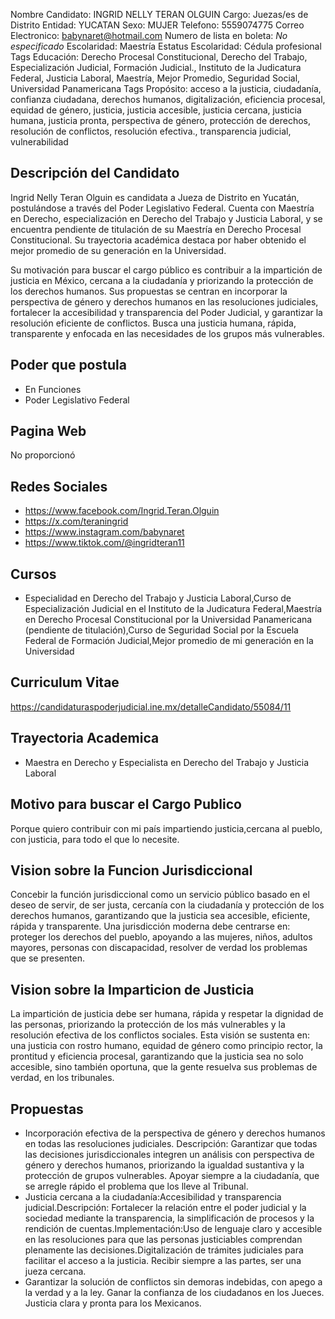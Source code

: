 Nombre Candidato: INGRID NELLY TERAN OLGUIN
Cargo: Juezas/es de Distrito
Entidad: YUCATAN
Sexo: MUJER
Telefono: 5559074775
Correo Electronico: babynaret@hotmail.com
Numero de lista en boleta: *No especificado*
Escolaridad: Maestría
Estatus Escolaridad: Cédula profesional
Tags Educación: Derecho Procesal Constitucional, Derecho del Trabajo, Especialización Judicial, Formación Judicial., Instituto de la Judicatura Federal, Justicia Laboral, Maestría, Mejor Promedio, Seguridad Social, Universidad Panamericana
Tags Propósito: acceso a la justicia, ciudadanía, confianza ciudadana, derechos humanos, digitalización, eficiencia procesal, equidad de género, justicia, justicia accesible, justicia cercana, justicia humana, justicia pronta, perspectiva de género, protección de derechos, resolución de conflictos, resolución efectiva., transparencia judicial, vulnerabilidad


## Descripción del Candidato 

Ingrid Nelly Teran Olguin es candidata a Jueza de Distrito en Yucatán, postulándose a través del Poder Legislativo Federal. Cuenta con Maestría en Derecho, especialización en Derecho del Trabajo y Justicia Laboral, y se encuentra pendiente de titulación de su Maestría en Derecho Procesal Constitucional. Su trayectoria académica destaca por haber obtenido el mejor promedio de su generación en la Universidad.

Su motivación para buscar el cargo público es contribuir a la impartición de justicia en México, cercana a la ciudadanía y priorizando la protección de los derechos humanos. Sus propuestas se centran en incorporar la perspectiva de género y derechos humanos en las resoluciones judiciales, fortalecer la accesibilidad y transparencia del Poder Judicial, y garantizar la resolución eficiente de conflictos. Busca una justicia humana, rápida, transparente y enfocada en las necesidades de los grupos más vulnerables.


## Poder que postula

- En Funciones
- Poder Legislativo Federal


## Pagina Web

No proporcionó


## Redes Sociales

- https://www.facebook.com/Ingrid.Teran.Olguin
- https://x.com/teraningrid
- https://www.instagram.com/babynaret
- https://www.tiktok.com/@ingridteran11


## Cursos

- Especialidad en Derecho del Trabajo y Justicia Laboral,Curso de Especialización Judicial en el Instituto de la Judicatura Federal,Maestría en Derecho Procesal Constitucional por la Universidad Panamericana (pendiente de titulación),Curso de Seguridad Social por la Escuela Federal de Formación Judicial,Mejor promedio de mi generación en la Universidad


## Curriculum Vitae

https://candidaturaspoderjudicial.ine.mx/detalleCandidato/55084/11


## Trayectoria Academica

- Maestra en Derecho y Especialista en Derecho del Trabajo y Justicia Laboral


## Motivo para buscar el Cargo Publico

Porque quiero contribuir con mi país impartiendo justicia,cercana al pueblo, con justicia, para todo el que lo necesite.


## Vision sobre la Funcion Jurisdiccional

Concebir la función jurisdiccional como un servicio público basado en el deseo de servir, de ser justa, cercanía con la ciudadanía y protección de los derechos humanos, garantizando que la justicia sea accesible, eficiente, rápida y transparente. Una jurisdicción moderna debe centrarse en: proteger los derechos del pueblo, apoyando a las mujeres, niños, adultos mayores, personas con discapacidad, resolver de verdad los problemas que se presenten.


## Vision sobre la Imparticion de Justicia

La impartición de justicia debe ser humana, rápida y respetar la dignidad de las personas, priorizando la protección de los más vulnerables y la resolución efectiva de los conflictos sociales. Esta visión se sustenta en: una justicia con rostro humano, equidad de género como principio rector, la prontitud y eficiencia procesal, garantizando que la justicia sea no solo accesible, sino también oportuna, que la gente resuelva sus problemas de verdad, en los tribunales.


## Propuestas

- Incorporación efectiva de la perspectiva de género y derechos humanos en todas las resoluciones judiciales. Descripción: Garantizar que todas las decisiones jurisdiccionales integren un análisis con perspectiva de género y derechos humanos, priorizando la igualdad sustantiva y la protección de grupos vulnerables. Apoyar siempre a la ciudadanía, que se arregle rápido el problema que los lleve al Tribunal.
- Justicia cercana a la ciudadanía:Accesibilidad y transparencia judicial.Descripción: Fortalecer la relación entre el poder judicial y la sociedad mediante la transparencia, la simplificación de procesos y la rendición de cuentas.Implementación:Uso de lenguaje claro y accesible en las resoluciones para que las personas justiciables comprendan plenamente las decisiones.Digitalización de trámites judiciales para facilitar el acceso a la justicia. Recibir siempre a las partes, ser una jueza cercana.
- Garantizar la solución de conflictos sin demoras indebidas, con apego a la verdad y a la ley. Ganar la confianza de los ciudadanos en los Jueces. Justicia clara y pronta para los Mexicanos.

